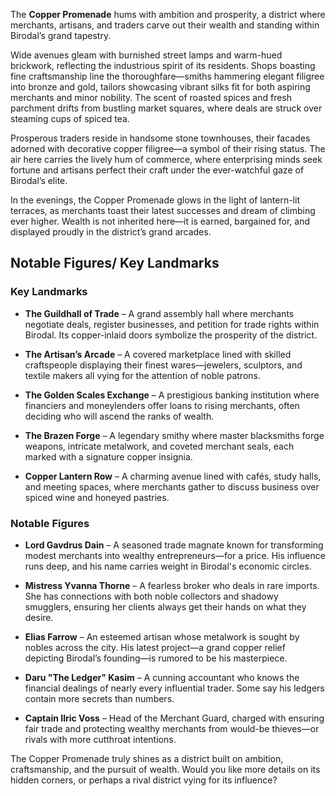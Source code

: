 The **Copper Promenade** hums with ambition and prosperity, a district where merchants, artisans, and traders carve out their wealth and standing within Birodal’s grand tapestry.

Wide avenues gleam with burnished street lamps and warm-hued brickwork, reflecting the industrious spirit of its residents. Shops boasting fine craftsmanship line the thoroughfare—smiths hammering elegant filigree into bronze and gold, tailors showcasing vibrant silks fit for both aspiring merchants and minor nobility. The scent of roasted spices and fresh parchment drifts from bustling market squares, where deals are struck over steaming cups of spiced tea.

Prosperous traders reside in handsome stone townhouses, their facades adorned with decorative copper filigree—a symbol of their rising status. The air here carries the lively hum of commerce, where enterprising minds seek fortune and artisans perfect their craft under the ever-watchful gaze of Birodal’s elite.

In the evenings, the Copper Promenade glows in the light of lantern-lit terraces, as merchants toast their latest successes and dream of climbing ever higher. Wealth is not inherited here—it is earned, bargained for, and displayed proudly in the district’s grand arcades.

## Notable Figures/ Key Landmarks
### **Key Landmarks**

- **The Guildhall of Trade** – A grand assembly hall where merchants negotiate deals, register businesses, and petition for trade rights within Birodal. Its copper-inlaid doors symbolize the prosperity of the district.
    
- **The Artisan’s Arcade** – A covered marketplace lined with skilled craftspeople displaying their finest wares—jewelers, sculptors, and textile makers all vying for the attention of noble patrons.
    
- **The Golden Scales Exchange** – A prestigious banking institution where financiers and moneylenders offer loans to rising merchants, often deciding who will ascend the ranks of wealth.
    
- **The Brazen Forge** – A legendary smithy where master blacksmiths forge weapons, intricate metalwork, and coveted merchant seals, each marked with a signature copper insignia.
    
- **Copper Lantern Row** – A charming avenue lined with cafés, study halls, and meeting spaces, where merchants gather to discuss business over spiced wine and honeyed pastries.
    

### **Notable Figures**

- **Lord Gavdrus Dain** – A seasoned trade magnate known for transforming modest merchants into wealthy entrepreneurs—for a price. His influence runs deep, and his name carries weight in Birodal's economic circles.
    
- **Mistress Yvanna Thorne** – A fearless broker who deals in rare imports. She has connections with both noble collectors and shadowy smugglers, ensuring her clients always get their hands on what they desire.
    
- **Elias Farrow** – An esteemed artisan whose metalwork is sought by nobles across the city. His latest project—a grand copper relief depicting Birodal’s founding—is rumored to be his masterpiece.
    
- **Daru "The Ledger" Kasim** – A cunning accountant who knows the financial dealings of nearly every influential trader. Some say his ledgers contain more secrets than numbers.
    
- **Captain Ilric Voss** – Head of the Merchant Guard, charged with ensuring fair trade and protecting wealthy merchants from would-be thieves—or rivals with more cutthroat intentions.
    

The Copper Promenade truly shines as a district built on ambition, craftsmanship, and the pursuit of wealth. Would you like more details on its hidden corners, or perhaps a rival district vying for its influence?